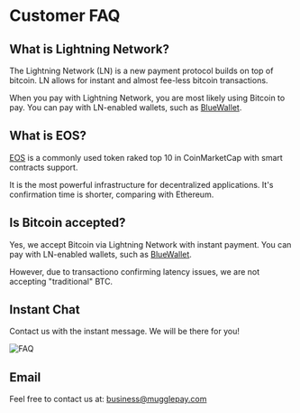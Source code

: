# Customer FAQ

## What is Lightning Network?

The Lightning Network (LN) is a new payment protocol builds on top of bitcoin. LN allows for instant and almost fee-less bitcoin transactions. 

When you pay with Lightning Network, you are most likely using Bitcoin to pay. You can pay with LN-enabled wallets, such as [BlueWallet](https://bluewallet.io).

## What is EOS?

[EOS](https://eos.io/) is a commonly used token raked top 10 in CoinMarketCap with smart contracts support.

It is the most powerful infrastructure for decentralized applications. It's confirmation time is shorter, comparing with Ethereum.



## Is Bitcoin accepted?

Yes, we accept Bitcoin via Lightning Network with instant payment.  You can pay with LN-enabled wallets, such as [BlueWallet](https://bluewallet.io).

However, due to transactiono confirming latency issues, we are not accepting "traditional" BTC.


## Instant Chat
Contact us with the instant message. We will be there for you!

![FAQ](https://dcdn.mugglepay.com/dt/pay/docs/mp-faq.png)

## Email

Feel free to contact us at: business@mugglepay.com

